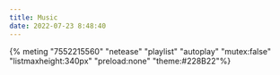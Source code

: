 ```yaml
---
title: Music
date: 2022-07-23 8:48:40
---
```


{% meting "7552215560" "netease" "playlist" "autoplay" "mutex:false" "listmaxheight:340px" "preload:none" "theme:#228B22"%}

